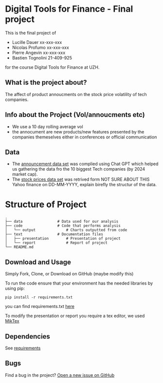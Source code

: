 # Digital Tools for Finance - Final project

This is the final project of
- Lucille Dauer  xx-xxx-xxx
- Nicolas Profumo   xx-xxx-xxx
- Pierre Angevin xx-xxx-xxx
- Bastien Tognolini 21-409-925

for the course Digital Tools for Finance at UZH.

## What is the project about?

The affect of product annoucments on the stock price volatility of tech companies.

## Info about the Project (Vol/annoucments etc) 
- We use a 10 day rolling average vol
- the annocument are new products/new features presented by the companies themeselves either in conferences or official communication

## Data
- The [announcement data set](https://github.com/Nicodu21/DTFF-project/blob/main/Data/Stock_Prices.xlsx) was complied using Chat GPT which helped us gathering the data fro  the 10 biggest Tech companies (by 2024 market cap).
- The [stock prices data set](https://github.com/Nicodu21/DTFF-project/blob/main/Data/Stock_Prices.xlsx) was retrived form NOT SURE ABOUT THIS Yahoo finance on DD-MM-YYYY, explain birefly the structur of the data. 

# Structure of Project


    .
    ├── data                # Data used for our analysis
    ├── code                # Code that performs analysis
	│   └── output              # Charts outputted from code
    ├── text                # Documentation files
	│   ├── presentation        # Presentation of project
    │   └── report              # Report of project
    └── README.md
	
	
## Download and Usage

Simply Fork, Clone, or Download on GitHub (maybe modify this)

To run the code ensure that your environment has the needed libraries by using pip:

`pip install -r requirements.txt`

you can find requirements.txt [here](https://github.com/Nicodu21/DTFF-project/blob/main/code/requirements.txt)

To modify the presentation or report you require a tex editor, we used [MikTex](https://miktex.org/)

## Dependencies

See [requirements](https://github.com/Nicodu21/DTFF-project/blob/main/code/requirements.txt)

## Bugs

Find a bug in the project? [Open a new issue on GitHub](https://github.com/Nicodu21/DTFF-project/issues)
